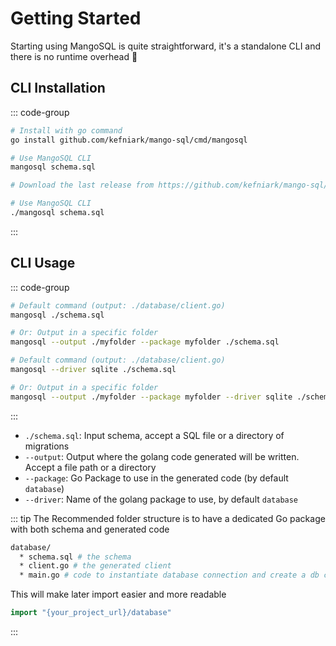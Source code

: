 # Getting Started

Starting using MangoSQL is quite straightforward, it's a standalone CLI and there is no runtime overhead 🥭

## CLI Installation

::: code-group

```sh [go]
# Install with go command
go install github.com/kefniark/mango-sql/cmd/mangosql

# Use MangoSQL CLI
mangosql schema.sql
```

```sh [manual]
# Download the last release from https://github.com/kefniark/mango-sql/releases

# Use MangoSQL CLI
./mangosql schema.sql
```

:::

## CLI Usage

::: code-group

```sh [postgres]
# Default command (output: ./database/client.go)
mangosql ./schema.sql

# Or: Output in a specific folder
mangosql --output ./myfolder --package myfolder ./schema.sql
```

```sh [sqlite]
# Default command (output: ./database/client.go)
mangosql --driver sqlite ./schema.sql

# Or: Output in a specific folder
mangosql --output ./myfolder --package myfolder --driver sqlite ./schema.sql
```

:::

* `./schema.sql`: Input schema, accept a SQL file or a directory of migrations
* `--output`: Output where the golang code generated will be written. Accept a file path or a directory
* `--package`: Go Package to use in the generated code (by default `database`)
* `--driver`: Name of the golang package to use, by default `database`

::: tip
The Recommended folder structure is to have a dedicated Go package with both schema and generated code
```sh [folder structure]
database/
  * schema.sql # the schema
  * client.go # the generated client
  * main.go # code to instantiate database connection and create a db client
```
This will make later import easier and more readable
```go
import "{your_project_url}/database"

```
:::

